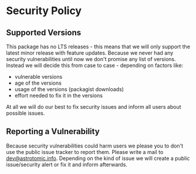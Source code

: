 # Security Policy

## Supported Versions

This package has no LTS releases - this means that we will only support the latest minor release with feature updates.
Because we never had any security vulnerabilities until now we don't promise any list of versions.
Instead we will decide this from case to case - depending on factors like:
* vulnerable versions
* age of the versions
* usage of the versions (packagist downloads)
* effort needed to fix it in the versions

At all we will do our best to fix security issues and inform all users about possible issues.

## Reporting a Vulnerability

Because security vulnerabilities could harm users we please you to don't use the public issue tracker to report them.
Please write a mail to [dev@astrotomic.info](mailto:dev@astrotomic.info).
Depending on the kind of issue we will create a public issue/security alert or fix it and inform afterwards.
